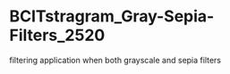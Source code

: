 # BCITstragram_Gray-Sepia-Filters_2520
 filtering application when both grayscale and sepia filters
